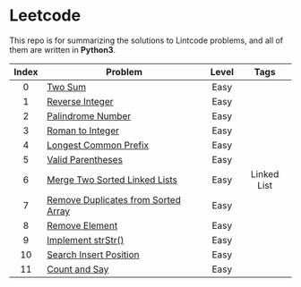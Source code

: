 # Leetcode
This repo is for summarizing the solutions to Lintcode problems, and all of them are written in **Python3**.

|Index|Problem|Level|Tags|
|:---:|-------|:---:|:--:|
|0|[Two Sum](https://github.com/helloyuhan/LeetCode/blob/master/Easy/000.%20Two%20Sum.md)|Easy||
|1|[Reverse Integer](https://github.com/helloyuhan/LeetCode/blob/master/Easy/001.%20Reverse%20Integer.md)|Easy||
|2|[Palindrome Number](https://github.com/helloyuhan/LeetCode/blob/master/Easy/002.%20Palindrome.md)|Easy||
|3|[Roman to Integer](https://github.com/helloyuhan/LeetCode/blob/master/Easy/003.%20Roman%20to%20Integer.md)|Easy||
|4|[Longest Common Prefix](https://github.com/helloyuhan/LeetCode/blob/master/Easy/004.%20Longest%20Common%20Prefix.md)|Easy||
|5|[Valid Parentheses](https://github.com/helloyuhan/LeetCode/blob/master/Easy/005.%20Valid%20Parentheses.md)|Easy||
|6|[Merge Two Sorted Linked Lists](https://github.com/helloyuhan/LeetCode/blob/master/Easy/006.%20Merge%20Two%20Sorted%20Linked%20Lists.md)|Easy|Linked List|
|7|[Remove Duplicates from Sorted Array](https://github.com/helloyuhan/LeetCode/blob/master/Easy/007.%20Remove%20Duplicates%20from%20Sorted%20Array.md)|Easy||
|8|[Remove Element](https://github.com/helloyuhan/LeetCode/blob/master/Easy/008.%20Remove%20Element.md)|Easy||
|9|[Implement strStr()](https://github.com/helloyuhan/LeetCode/blob/master/Easy/009.%20Implement%20strStr().md)|Easy||
|10|[Search Insert Position](https://github.com/helloyuhan/LeetCode/blob/master/Easy/010.%20Search%20Insert%20Position.md)|Easy||
|11|[Count and Say](https://github.com/helloyuhan/LeetCode/blob/master/Easy/011.%20Count%20and%20Say.md)|Easy||
